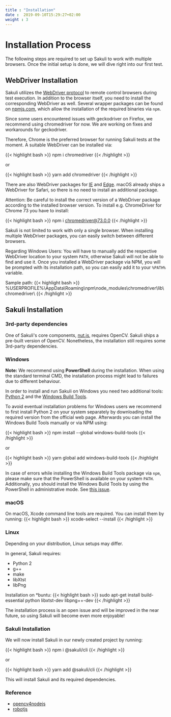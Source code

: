 ```yaml
---
title : "Installation"
date :  2019-09-10T15:29:27+02:00
weight : 3
---
```


# Installation Process

The following steps are required to set up Sakuli to work with multiple browsers.
Once the initial setup is done, we will dive right into our first test.

## WebDriver Installation

Sakuli utilizes the <a href="https://www.w3.org/TR/webdriver1/" target="_blank">WebDriver protocol</a> to remote control browsers during test execution.
In addition to the browser itself, you need to install the corresponding WebDriver as well.
Several wrapper packages can be found on <a href="https://npmjs.com" target="_blank">npmjs.com</a>, which allow the installation of the required binaries via `npm`.

Since some users encountered issues with geckodriver on Firefox, we recommend using chromedriver for now. We are working on fixes and workarounds for geckodriver.

Therefore, Chrome is the preferred browser for running Sakuli tests at the moment. A suitable WebDriver can be installed via:

{{< highlight bash >}}
npm i chromedriver
{{< /highlight >}}

or

{{< highlight bash >}}
yarn add chromedriver
{{< /highlight >}}

There are also WebDriver packages for <a href="https://www.npmjs.com/package/iedriver" target="_blank">IE</a> and <a href="https://www.npmjs.com/package/edgedriver" target="_blank">Edge</a>.
macOS already ships a WebDriver for Safari, so there is no need to install an additional package.

Attention: Be careful to install the correct version of a WebDriver package according to the installed browser version. To install e.g. ChromeDriver for Chrome 73 you have to install:

{{< highlight bash >}}
npm i chromedriver@73.0.0
{{< /highlight >}}

Sakuli is not limited to work with only a single browser.
When installing multiple WebDriver packages, you can easily switch between different browsers.

Regarding Windows Users: You will have to manually add the respective WebDriver location to your system `PATH`, otherwise Sakuli will not be able to find and use it. Once you installed a WebDriver package via NPM, you will be prompted with its installation path, so you can easily add it to your `%PATH%` variable.

Sample path:
{{< highlight bash >}}
%USERPROFILE%\\AppData\\Roaming\\npm\\node_modules\\chromedriver\\lib\\chromedriver\\
{{< /highlight >}}

## Sakuli Installation

### 3rd-party dependencies

One of Sakuli's core components, <a href="https://github.com/nut-tree/nut.js" target="_blank">nut.js</a>, requires OpenCV.
Sakuli ships a pre-built version of OpenCV. Nonetheless, the installation still requires some 3rd-party dependencies.

### Windows

**Note:**
We recommend using __PowerShell__ during the installation.
When using the standard terminal CMD, the installation process might lead to failures due to different behaviour.

In order to install and run Sakuli on Windows you need two additional tools: <a href="https://www.python.org/downloads/windows/" target="_blank">Python 2</a> and the <a href="https://www.microsoft.com/en-us/download/details.aspx?id=48159" target="_blank">Windows Build Tools</a>.

To avoid eventual installation problems for Windows users we recommend to first install Python 2 on your system separately by downloading the required version from the official web page. Afterwards you can install the Windows Build Tools manually or via NPM using:

{{< highlight bash >}}
npm install --global windows-build-tools
{{< /highlight >}}

or

{{< highlight bash >}}
yarn global add windows-build-tools
{{< /highlight >}}

In case of errors while installing the Windows Build Tools package via `npm`, please make sure that the PowerShell is available on your system `PATH`. Additionally, you should install the Windows Build Tools by using the PowerShell in administrative mode.
See <a href="https://github.com/felixrieseberg/windows-build-tools/issues/20#issuecomment-373885943" target="_blank">this issue</a>.

### macOS
On macOS, Xcode command line tools are required.
You can install them by running:
{{< highlight bash >}}
xcode-select --install
{{< /highlight >}}

### Linux

Depending on your distribution, Linux setups may differ.

In general, Sakuli requires:

- Python 2
- g++
- make
- libXtst
- libPng

Installation on *buntu:
{{< highlight bash >}}
sudo apt-get install build-essential python libxtst-dev libpng++-dev
{{< /highlight >}}

The installation process is an open issue and will be improved in the near future, so using Sakuli will become even more enjoyable!

### Sakuli Installation

We will now install Sakuli in our newly created project by running:

{{< highlight bash >}}
npm i @sakuli/cli
{{< /highlight >}}

or

{{< highlight bash >}}
yarn add @sakuli/cli
{{< /highlight >}}

This will install Sakuli and its required dependencies.

### Reference
- <a href="https://github.com/justadudewhohacks/opencv4nodejs#how-to-install" target="_blank">opencv4nodejs</a>
- <a href="http://robotjs.io/docs/building" target="_blank">robotjs</a>
